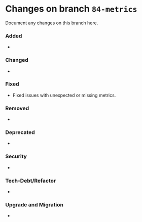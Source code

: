# Changes on branch `84-metrics`
Document any changes on this branch here.
### Added
- 

### Changed
- 

### Fixed
- Fixed issues with unexpected or missing metrics.

### Removed
- 

### Deprecated
- 

### Security
- 

### Tech-Debt/Refactor
- 

### Upgrade and Migration
- 
